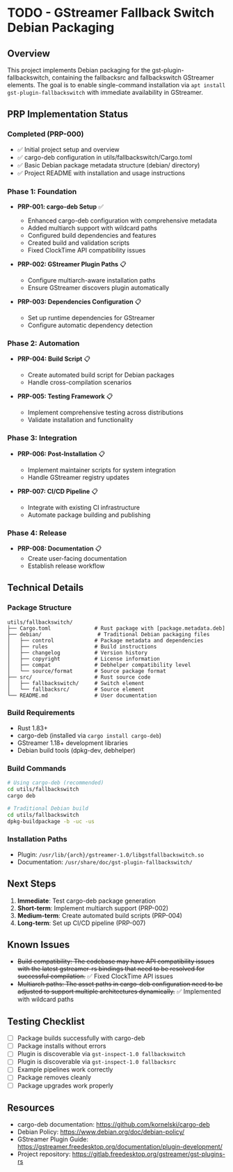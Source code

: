 # TODO - GStreamer Fallback Switch Debian Packaging

## Overview
This project implements Debian packaging for the gst-plugin-fallbackswitch, containing the fallbacksrc and fallbackswitch GStreamer elements. The goal is to enable single-command installation via `apt install gst-plugin-fallbackswitch` with immediate availability in GStreamer.

## PRP Implementation Status

### Completed (PRP-000)
- ✅ Initial project setup and overview
- ✅ cargo-deb configuration in utils/fallbackswitch/Cargo.toml
- ✅ Basic Debian package metadata structure (debian/ directory)
- ✅ Project README with installation and usage instructions

### Phase 1: Foundation
- **PRP-001: cargo-deb Setup** ✅
  - Enhanced cargo-deb configuration with comprehensive metadata
  - Added multiarch support with wildcard paths
  - Configured build dependencies and features
  - Created build and validation scripts
  - Fixed ClockTime API compatibility issues
  
- **PRP-002: GStreamer Plugin Paths** 📋
  - Configure multiarch-aware installation paths
  - Ensure GStreamer discovers plugin automatically
  
- **PRP-003: Dependencies Configuration** 📋
  - Set up runtime dependencies for GStreamer
  - Configure automatic dependency detection

### Phase 2: Automation
- **PRP-004: Build Script** 📋
  - Create automated build script for Debian packages
  - Handle cross-compilation scenarios
  
- **PRP-005: Testing Framework** 📋
  - Implement comprehensive testing across distributions
  - Validate installation and functionality

### Phase 3: Integration
- **PRP-006: Post-Installation** 📋
  - Implement maintainer scripts for system integration
  - Handle GStreamer registry updates
  
- **PRP-007: CI/CD Pipeline** 📋
  - Integrate with existing CI infrastructure
  - Automate package building and publishing

### Phase 4: Release
- **PRP-008: Documentation** 📋
  - Create user-facing documentation
  - Establish release workflow

## Technical Details

### Package Structure
```
utils/fallbackswitch/
├── Cargo.toml              # Rust package with [package.metadata.deb]
├── debian/                  # Traditional Debian packaging files
│   ├── control             # Package metadata and dependencies
│   ├── rules               # Build instructions
│   ├── changelog           # Version history
│   ├── copyright           # License information
│   ├── compat              # Debhelper compatibility level
│   └── source/format       # Source package format
├── src/                    # Rust source code
│   ├── fallbackswitch/     # Switch element
│   └── fallbacksrc/        # Source element
└── README.md               # User documentation
```

### Build Requirements
- Rust 1.83+
- cargo-deb (installed via `cargo install cargo-deb`)
- GStreamer 1.18+ development libraries
- Debian build tools (dpkg-dev, debhelper)

### Build Commands
```bash
# Using cargo-deb (recommended)
cd utils/fallbackswitch
cargo deb

# Traditional Debian build
cd utils/fallbackswitch
dpkg-buildpackage -b -uc -us
```

### Installation Paths
- Plugin: `/usr/lib/{arch}/gstreamer-1.0/libgstfallbackswitch.so`
- Documentation: `/usr/share/doc/gst-plugin-fallbackswitch/`

## Next Steps

1. **Immediate**: Test cargo-deb package generation
2. **Short-term**: Implement multiarch support (PRP-002)
3. **Medium-term**: Create automated build scripts (PRP-004)
4. **Long-term**: Set up CI/CD pipeline (PRP-007)

## Known Issues

- ~~Build compatibility: The codebase may have API compatibility issues with the latest gstreamer-rs bindings that need to be resolved for successful compilation.~~ ✅ Fixed ClockTime API issues
- ~~Multiarch paths: The asset paths in cargo-deb configuration need to be adjusted to support multiple architectures dynamically.~~ ✅ Implemented with wildcard paths

## Testing Checklist

- [ ] Package builds successfully with cargo-deb
- [ ] Package installs without errors
- [ ] Plugin is discoverable via `gst-inspect-1.0 fallbackswitch`
- [ ] Plugin is discoverable via `gst-inspect-1.0 fallbacksrc`
- [ ] Example pipelines work correctly
- [ ] Package removes cleanly
- [ ] Package upgrades work properly

## Resources

- cargo-deb documentation: https://github.com/kornelski/cargo-deb
- Debian Policy: https://www.debian.org/doc/debian-policy/
- GStreamer Plugin Guide: https://gstreamer.freedesktop.org/documentation/plugin-development/
- Project repository: https://gitlab.freedesktop.org/gstreamer/gst-plugins-rs
